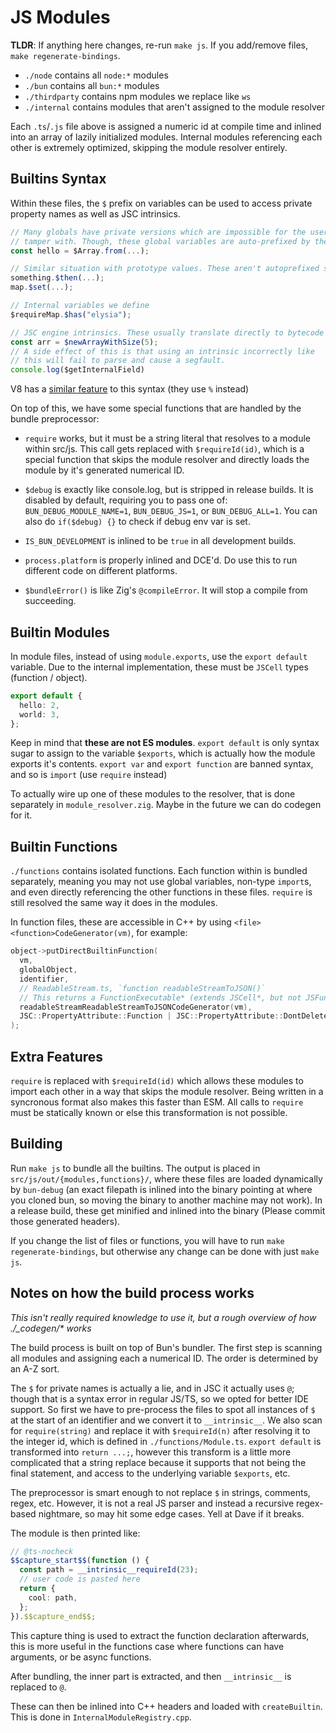# JS Modules

**TLDR**: If anything here changes, re-run `make js`. If you add/remove files, `make regenerate-bindings`.

- `./node` contains all `node:*` modules
- `./bun` contains all `bun:*` modules
- `./thirdparty` contains npm modules we replace like `ws`
- `./internal` contains modules that aren't assigned to the module resolver

Each `.ts`/`.js` file above is assigned a numeric id at compile time and inlined into an array of lazily initialized modules. Internal modules referencing each other is extremely optimized, skipping the module resolver entirely.

## Builtins Syntax

Within these files, the `$` prefix on variables can be used to access private property names as well as JSC intrinsics.

```ts
// Many globals have private versions which are impossible for the user to
// tamper with. Though, these global variables are auto-prefixed by the bundler.
const hello = $Array.from(...);

// Similar situation with prototype values. These aren't autoprefixed since it depends on type.
something.$then(...);
map.$set(...);

// Internal variables we define
$requireMap.$has("elysia");

// JSC engine intrinsics. These usually translate directly to bytecode instructions.
const arr = $newArrayWithSize(5);
// A side effect of this is that using an intrinsic incorrectly like
// this will fail to parse and cause a segfault.
console.log($getInternalField)
```

V8 has a [similar feature](https://v8.dev/blog/embedded-builtins) to this syntax (they use `%` instead)

On top of this, we have some special functions that are handled by the bundle preprocessor:

- `require` works, but it must be a string literal that resolves to a module within src/js. This call gets replaced with `$requireId(id)`, which is a special function that skips the module resolver and directly loads the module by it's generated numerical ID.

- `$debug` is exactly like console.log, but is stripped in release builds. It is disabled by default, requiring you to pass one of: `BUN_DEBUG_MODULE_NAME=1`, `BUN_DEBUG_JS=1`, or `BUN_DEBUG_ALL=1`. You can also do `if($debug) {}` to check if debug env var is set.

- `IS_BUN_DEVELOPMENT` is inlined to be `true` in all development builds.

- `process.platform` is properly inlined and DCE'd. Do use this to run different code on different platforms.

- `$bundleError()` is like Zig's `@compileError`. It will stop a compile from succeeding.

## Builtin Modules

In module files, instead of using `module.exports`, use the `export default` variable. Due to the internal implementation, these must be `JSCell` types (function / object).

```ts
export default {
  hello: 2,
  world: 3,
};
```

Keep in mind that **these are not ES modules**. `export default` is only syntax sugar to assign to the variable `$exports`, which is actually how the module exports it's contents. `export var` and `export function` are banned syntax, and so is `import` (use `require` instead)

To actually wire up one of these modules to the resolver, that is done separately in `module_resolver.zig`. Maybe in the future we can do codegen for it.

## Builtin Functions

`./functions` contains isolated functions. Each function within is bundled separately, meaning you may not use global variables, non-type `import`s, and even directly referencing the other functions in these files. `require` is still resolved the same way it does in the modules.

In function files, these are accessible in C++ by using `<file><function>CodeGenerator(vm)`, for example:

```cpp
object->putDirectBuiltinFunction(
  vm,
  globalObject,
  identifier,
  // ReadableStream.ts, `function readableStreamToJSON()`
  // This returns a FunctionExecutable* (extends JSCell*, but not JSFunction*).
  readableStreamReadableStreamToJSONCodeGenerator(vm),
  JSC::PropertyAttribute::Function | JSC::PropertyAttribute::DontDelete | 0
);
```

## Extra Features

`require` is replaced with `$requireId(id)` which allows these modules to import each other in a way that skips the module resolver. Being written in a syncronous format also makes this faster than ESM. All calls to `require` must be statically known or else this transformation is not possible.

## Building

Run `make js` to bundle all the builtins. The output is placed in `src/js/out/{modules,functions}/`, where these files are loaded dynamically by `bun-debug` (an exact filepath is inlined into the binary pointing at where you cloned bun, so moving the binary to another machine may not work). In a release build, these get minified and inlined into the binary (Please commit those generated headers).

If you change the list of files or functions, you will have to run `make regenerate-bindings`, but otherwise any change can be done with just `make js`.

## Notes on how the build process works

_This isn't really required knowledge to use it, but a rough overview of how ./\_codegen/\* works_

The build process is built on top of Bun's bundler. The first step is scanning all modules and assigning each a numerical ID. The order is determined by an A-Z sort.

The `$` for private names is actually a lie, and in JSC it actually uses `@`; though that is a syntax error in regular JS/TS, so we opted for better IDE support. So first we have to pre-process the files to spot all instances of `$` at the start of an identifier and we convert it to `__intrinsic__`. We also scan for `require(string)` and replace it with `$requireId(n)` after resolving it to the integer id, which is defined in `./functions/Module.ts`. `export default` is transformed into `return ...;`, however this transform is a little more complicated that a string replace because it supports that not being the final statement, and access to the underlying variable `$exports`, etc.

The preprocessor is smart enough to not replace `$` in strings, comments, regex, etc. However, it is not a real JS parser and instead a recursive regex-based nightmare, so may hit some edge cases. Yell at Dave if it breaks.

The module is then printed like:

```ts
// @ts-nocheck
$$capture_start$$(function () {
  const path = __intrinsic__requireId(23);
  // user code is pasted here
  return {
    cool: path,
  };
}).$$capture_end$$;
```

This capture thing is used to extract the function declaration afterwards, this is more useful in the functions case where functions can have arguments, or be async functions.

After bundling, the inner part is extracted, and then `__intrinsic__` is replaced to `@`.

These can then be inlined into C++ headers and loaded with `createBuiltin`. This is done in `InternalModuleRegistry.cpp`.
